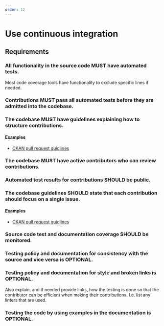 ```yaml
---
order: 12
---
```

# Use continuous integration

<!-- SPDX-License-Identifier: CC0-1.0 -->
<!-- written in 2022 by The Foundation for Public Code <info@publiccode.net> -->

## Requirements

### All functionality in the source code MUST have automated tests.

Most code coverage tools have functionality to exclude specific lines if needed.

### Contributions MUST pass all automated tests before they are admitted into the codebase.

### The codebase MUST have guidelines explaining how to structure contributions.

#### Examples

* [CKAN pull request guidlines](http://docs.ckan.org/en/latest/contributing/pull-requests.html)

### The codebase MUST have active contributors who can review contributions.

### Automated test results for contributions SHOULD be public.

### The codebase guidelines SHOULD state that each contribution should focus on a single issue.

#### Examples

* [CKAN pull request guidlines](http://docs.ckan.org/en/latest/contributing/pull-requests.html)

### Source code test and documentation coverage SHOULD be monitored.

### Testing policy and documentation for consistency with the source and vice versa is OPTIONAL.

### Testing policy and documentation for style and broken links is OPTIONAL.

Also explain, and if needed provide links, how the testing is done so that the contributor can be efficient when making their contributions. I.e. list any linters that are used.

### Testing the code by using examples in the documentation is OPTIONAL.
